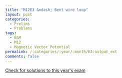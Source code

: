 ```yaml
---
title: "M12E3 &ndash; Bent wire loop"
layout: post
categories:
  - Prelims
  - Problems
tags:
  - E&M
  - M12
  - Magnetic Vector Potential
permalink: /:categories/:year/:month/E3:output_ext
comments: false
---
```

<object data="2012M3E.pdf" type="application/pdf" width="100%" height="500"></object>
<div class="message"><a href='https://princetonprelim.com/prelim/29/'>Check for solutions to this year's exam</a></div>